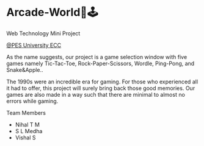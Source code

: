 # Arcade-World👾🕹️

<p>Web Technology Mini Project</p>

<p><a href = "https://pes.edu">@PES University ECC</a></p>

<p>As the name suggests, our project is a game selection window with five games namely Tic-Tac-Toe, Rock-Paper-Scissors, Wordle, Ping-Pong, and Snake&Apple..</p>

<p>The 1990s were an incredible era for gaming. For those who
experienced all it had to offer, this project will surely bring back those good memories. Our games are also made in a way such that there are minimal to almost no errors while gaming.</p>

<p>Team Members</p>
<ul>
  <li>Nihal T M</li>
  <li>S L Medha</li>
  <li>Vishal S</li>
</ul>